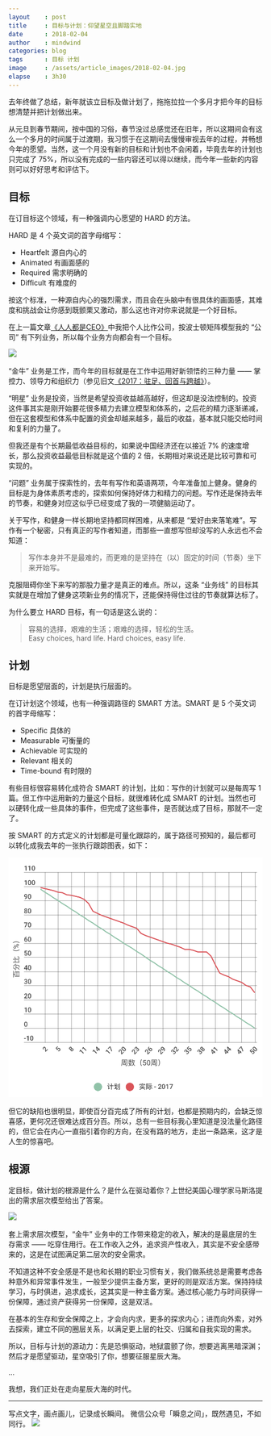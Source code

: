 ```yaml
---
layout    : post
title     : 目标与计划：仰望星空且脚踏实地
date      : 2018-02-04
author    : mindwind
categories: blog
tags      : 目标 计划
image     : /assets/article_images/2018-02-04.jpg
elapse    : 3h30
---
```


去年终做了总结，新年就该立目标及做计划了，拖拖拉拉一个多月才把今年的目标想清楚并把计划做出来。

从元旦到春节期间，按中国的习俗，春节没过总感觉还在旧年，所以这期间会有这么一个多月的时间属于过渡期，我习惯于在这期间去慢慢审视去年的过程，并畅想今年的愿望。当然，这一个月没有新的目标和计划也不会闲着，毕竟去年的计划也只完成了 75%，所以没有完成的一些内容还可以得以继续，而今年一些新的内容则可以好好思考和评估下。


## 目标
在订目标这个领域，有一种强调内心愿望的 HARD 的方法。

HARD 是 4 个英文词的首字母缩写：

  - Heartfelt 源自内心的
  - Animated  有画面感的
  - Required  需求明确的
  - Difficult 有难度的

按这个标准，一种源自内心的强烈需求，而且会在头脑中有很具体的画面感，其难度和挑战会让你感到既颤栗又激动，那么这也许对你来说就是一个好目标。

在上一篇文章[《人人都是CEO》](https://mp.weixin.qq.com/s?__biz=MzAxMTEyOTQ5OQ==&mid=2650611056&idx=1&sn=602a82855579db374cb07be9fc8fc08a&chksm=834c7a84b43bf392b20639955285044394b5f467825d96a5a956fb4dfb7cd47f4d7d9cba8415#rd)中我把个人比作公司，按波士顿矩阵模型我的 “公司” 有下列业务，所以每个业务方向都会有一个目标。

![](/assets/article_images/2018-02-04-1.png)

“金牛” 业务是工作，而今年的目标就是在工作中运用好新领悟的三种力量 —— 掌控力、领导力和组织力（参见旧文[《2017：驻足、回首与跨越》](https://mp.weixin.qq.com/s?__biz=MzAxMTEyOTQ5OQ==&mid=2650611037&idx=1&sn=184f4e99464ab2cf295b9366fa988e2b&chksm=834c7aa9b43bf3bfd246f94185fcf02017eb3b315cf3246bb2517517949676051d0829ccd6af#rd)）。

“明星” 业务是投资，当然是希望投资收益越高越好，但这却是没法控制的。投资这件事其实是刚开始要花很多精力去建立模型和体系的，之后花的精力逐渐递减，但在这套模型和体系中配置的资金却越来越多，最后的收益，基本就只能交给时间和复利的力量了。

但我还是有个长期最低收益目标的，如果说中国经济还在以接近 7% 的速度增长，那么投资收益最低目标就是这个值的 2 倍，长期相对来说还是比较可靠和可实现的。

“问题” 业务属于探索性的，去年有写作和英语两项，今年准备加上健身。健身的目标是为身体素质考虑的，探索如何保持好体力和精力的问题。写作还是保持去年的节奏，和健身对应这似乎已经变成了我的一项健脑运动了。

关于写作，和健身一样长期地坚持都同样困难，从来都是 “爱好由来落笔难”。写作有一个秘密，只有真正的写作者知道，而那些一直想写但却没写的人永远也不会知道：

  > 写作本身并不是最难的，而更难的是坚持在（以）固定的时间（节奏）坐下来开始写。

克服阻碍你坐下来写的那股力量才是真正的难点。所以，这条 “业务线” 的目标其实就是在增加了健身这项新业务的情况下，还能保持得住过往的节奏就算达标了。

为什么要立 HARD 目标，有一句话是这么说的：

  > 容易的选择，艰难的生活；艰难的选择，轻松的生活。  
  > Easy choices, hard life. Hard choices, easy life.


## 计划
目标是愿望层面的，计划是执行层面的。

在订计划这个领域，也有一种强调路径的 SMART 方法。SMART 是 5 个英文词的首字母缩写：

  - Specific   具体的
  - Measurable 可衡量的
  - Achievable 可实现的
  - Relevant   相关的
  - Time-bound 有时限的

有些目标很容易转化成符合 SMART 的计划，比如：写作的计划就可以是每周写 1 篇。但工作中运用新的力量这个目标，就很难转化成 SMART 的计划。当然也可以硬转化成一些具体的事件，但完成了这些事件，是否就达成了目标，那就不一定了。

按 SMART 的方式定义的计划都是可量化跟踪的，属于路径可预知的，最后都可以转化成我去年的一张执行跟踪图表，如下：

![](/assets/article_images/2017-12-31-1.png)

但它的缺陷也很明显，即使百分百完成了所有的计划，也都是预期内的，会缺乏惊喜感，更何况还很难达成百分百。所以，总有一些目标我心里知道是没法量化路径的，但它会在内心一直指引着你的方向，在没有路的地方，走出一条路来，这才是人生的惊喜吧。


## 根源
定目标，做计划的根源是什么？是什么在驱动着你？上世纪美国心理学家马斯洛提出的需求层次模型给出了答案。

![](/assets/article_images/2018-02-04-2.jpg)

套上需求层次模型，“金牛” 业务中的工作带来稳定的收入，解决的是最底层的生存需求 —— 吃穿住用行。在工作收入之外，追求资产性收入，其实是不安全感带来的，这是在试图满足第二层次的安全需求。

不知道这种不安全感是不是也和长期的职业习惯有关，我们做系统总是需要考虑各种意外和异常事件发生，一般至少提供主备方案，更好的则是双活方案。保持持续学习，与时俱进，追求成长，这其实是一种主备方案。通过核心能力与时间获得一份保障，通过资产获得另一份保障，这是双活。

在基本的生存和安全保障之上，才会向内求，更多的探求内心；进而向外索，对外去探索，建立不同的圈层关系，以满足更上层的社交、归属和自我实现的需求。

所以，目标与计划的源动力：先是恐惧驱动，地狱震颤了你，想要逃离黑暗深渊；然后才是愿望驱动，星空吸引了你，想要征服星辰大海。

...

我想，我们正处在走向星辰大海的时代。


---
写点文字，画点画儿，记录成长瞬间。
微信公众号「瞬息之间」，既然遇见，不如同行。
![](/assets/images/qrcode_wechat_avatar.jpg)
